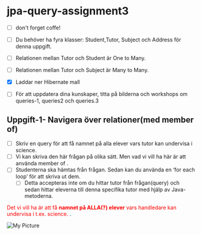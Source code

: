 # jpa-query-assignment3

- [ ] don't forget coffe!

- [ ] Du behöver ha fyra klasser: Student,Tutor, Subject och Address för denna uppgift.
- [ ] Relationen mellan Tutor och Student är One to Many.
- [ ] Relationen mellan Tutor och Subject är Many to Many.
- [x] Laddar ner Hibernate mall
- [ ] För att uppdatera dina kunskaper, titta på bilderna och workshops om queries-1, queries2 och queries.3

## Uppgift-1- Navigera över relationer(med member of)
- [ ] Skriv en query för att få namnet på alla elever vars tutor kan undervisa i science.
- [ ] Vi kan skriva den här frågan på olika sätt. Men vad vi vill ha här är att använda member of .
- [ ] Studenterna ska hämtas från frågan. Sedan kan du använda en ‘for each loop’ för att skriva ut dem.
	- [ ] Detta accepteras inte om du hittar tutor från frågan(query) och sedan hittar eleverna till denna specifika tutor  med hjälp av Java-metoderna.

<span style="color: red;">Det vi vill ha är att få **namnet på ALLA(?) elever** vars handledare kan undervisa i t.ex. science.
</span>.

![My Picture](\jpa-query-assignment3\img.png)